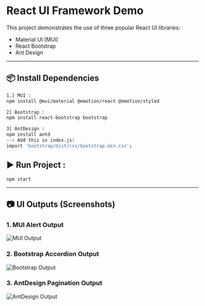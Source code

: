# React UI Framework Demo

This project demonstrates the use of three popular React UI libraries:

- Material UI (MUI)
- React Bootstrap
- Ant Design

---

## 📦 Install Dependencies

```bash
1.] MUI :
npm install @mui/material @emotion/react @emotion/styled

2] Bootstrap :
npm install react-bootstrap bootstrap

3] AntDesign :
npm install antd
--> Add this in index.js:
import 'bootstrap/dist/css/bootstrap.min.css';

```

## ▶️ Run Project :
```npm start```

---

## 📷 UI Outputs (Screenshots)

### 1. MUI Alert Output
![MUI Output](mui.png)

### 2. Bootstrap Accordion Output
![Bootstrap Output](bootstrap.png)

### 3. AntDesign Pagination Output
![AntDesign Output](antdesign.png)



